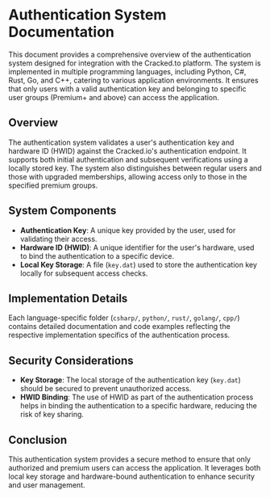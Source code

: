 # Authentication System Documentation

This document provides a comprehensive overview of the authentication system designed for integration with the Cracked.to platform. The system is implemented in multiple programming languages, including Python, C#, Rust, Go, and C++, catering to various application environments. It ensures that only users with a valid authentication key and belonging to specific user groups (Premium+ and above) can access the application.

## Overview
The authentication system validates a user's authentication key and hardware ID (HWID) against the Cracked.io's authentication endpoint. It supports both initial authentication and subsequent verifications using a locally stored key. The system also distinguishes between regular users and those with upgraded memberships, allowing access only to those in the specified premium groups.

## System Components
- **Authentication Key**: A unique key provided by the user, used for validating their access.
- **Hardware ID (HWID)**: A unique identifier for the user's hardware, used to bind the authentication to a specific device.
- **Local Key Storage**: A file (`key.dat`) used to store the authentication key locally for subsequent access checks.

## Implementation Details
Each language-specific folder (`csharp/`, `python/`, `rust/`, `golang/`, `cpp/`) contains detailed documentation and code examples reflecting the respective implementation specifics of the authentication process.

## Security Considerations
- **Key Storage**: The local storage of the authentication key (`key.dat`) should be secured to prevent unauthorized access.
- **HWID Binding**: The use of HWID as part of the authentication process helps in binding the authentication to a specific hardware, reducing the risk of key sharing.

## Conclusion
This authentication system provides a secure method to ensure that only authorized and premium users can access the application. It leverages both local key storage and hardware-bound authentication to enhance security and user management.
